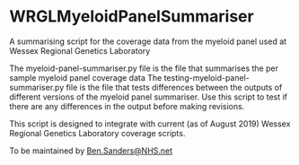 # WRGLMyeloidPanelSummariser
A summarising script for the coverage data from the myeloid panel used at Wessex Regional Genetics Laboratory

The myeloid-panel-summariser.py file is the file that summarises the per sample myeloid panel coverage data
The testing-myeloid-panel-summariser.py file is the file that tests differences between the outputs of different versions of the myeloid panel summariser. Use this script to test if there are any differences in the output before making revisions.

This script is designed to integrate with current (as of August 2019) Wessex Regional Genetics Laboratory coverage scripts.

To be maintained by Ben.Sanders@NHS.net
